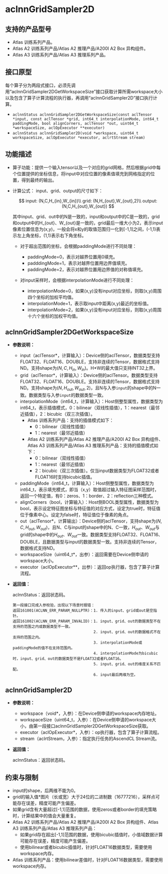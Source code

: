 # aclnnGridSampler2D

## 支持的产品型号

- Atlas 训练系列产品。
- Atlas A2 训练系列产品/Atlas A2 推理产品/A200I A2 Box 异构组件。
- Atlas A3 训练系列产品/Atlas A3 推理系列产品。

## 接口原型

每个算子分为两段式接口，必须先调用“aclnnGridSampler2DGetWorkspaceSize”接口获取计算所需workspace大小以及包含了算子计算流程的执行器，再调用“aclnnGridSampler2D”接口执行计算。

- `aclnnStatus aclnnGridSampler2DGetWorkspaceSize(const aclTensor *input, const aclTensor *grid, int64_t interpolationMode, int64_t paddingMode, bool alignCorners, aclTensor *out, uint64_t *workspaceSize, aclOpExecutor **executor)`
- `aclnnStatus aclnnGridSampler2D(void *workspace, uint64_t workspaceSize, aclOpExecutor *executor, aclrtStream stream)`

## 功能描述

- 算子功能：提供一个输入tensor以及一个对应的grid网格，然后根据grid中每个位置提供的坐标信息，将input中对应位置的像素值填充到网格指定的位置，得到最终的输出。
- 计算公式：
  input、grid、output的尺寸如下：

  $$
  input: (N,C,H_{in},W_{in})\\
  grid: (N,H_{out},W_{out},2)\\
  output: (N,C,H_{out},W_{out})
  $$

  其中input、grid、out中的N是一致的，input和output中的C是一致的，grid和output中的H_{out}、W_{out}是一致的，grid最后一维大小为2，表示input像素位置信息为(x,y)，一般会将x和y的取值范围归一化到[-1,1]之间，(-1,1)表示左上角坐标，(1,1)表示右下角坐标。
  - 对于超出范围的坐标，会根据paddingMode进行不同处理：

    - paddingMode=0，表示对越界位置用0填充。
    - padddingMode=1，表示对越界位置用边界值填充。
    - paddingMode=2，表示对越界位置用边界值的对称值填充。

  - 对input采样时，会根据interpolationMode进行不同处理：

    - interpolationMode=0，如果(x,y)没有input对应坐标，则取(x,y)周围四个坐标的加权平均值。
    - interpolationMode=1，表示取input中距离(x,y)最近的坐标值。
    - interpolationMode=2，如果(x,y)没有input对应坐标，则取(x,y)周围十六个坐标的加权平均值。

## aclnnGridSampler2DGetWorkspaceSize

- **参数说明：**

  - input（aclTensor*，计算输入）：Device侧的aclTensor，数据类型支持FLOAT32、FLOAT16、DOUBLE，支持非连续的Tensor，数据格式支持ND。支持shape为$(N,C,H_{in},W_{in})$。H\*W的最大值只支持INT32上界。
  - grid（aclTensor*，计算输入）：Device侧的aclTensor。数据类型支持FLOAT32、FLOAT16、DOUBLE。支持非连续的Tensor，数据格式支持ND。支持shape为$(N,H_{out},W_{out},2)$，且N与入参`input`的shape中的N一致。数据类型与入参`input`的数据类型一致。
  - interpolationMode（int64_t，计算输入）：Host侧整型属性，数据类型为int64_t，表示插值模式，0：bilinear（双线性插值），1：nearest（最邻近插值），2：bicubic（双三次插值）。
    - Atlas 训练系列产品：支持的插值模式如下：
      - 0：bilinear（双线性插值）
      - 1：nearest（最邻近插值）
    - Atlas A2 训练系列产品/Atlas A2 推理产品/A200I A2 Box 异构组件、Atlas A3 训练系列产品/Atlas A3 推理系列产品：支持的插值模式如下：
      - 0：bilinear（双线性插值）
      - 1：nearest（最邻近插值）
      - 2：bicubic（双三次插值）。仅当input数据类型为FLOAT32或者FLOAT16时支持bicubic插值。
  - paddingMode（int64_t，计算输入）：Host侧整型属性，数据类型为int64_t，表示填充模式，即当（x,y）取值超过输入特征图采样范围时，返回一个特定值，有0：zeros、1：border、2：reflection三种模式。
  - alignCorners（bool，计算输入）：Host侧BOOL类型属性，数据类型为bool，表示设定特征图坐标与特征值的对应方式，设定为true时，特征值位于像素中心。设定为false时，特征值位于像素的角点。
  - out（aclTensor*，计算输出）：Device侧的aclTensor，支持shape为$(N,C,H_{out},W_{out})$，且N、C与input的shape中的N、C一致，$H_{out}$、$W_{out}$与grid的shape中的$H_{out}$、$W_{out}$一致。数据类型支持FLOAT32、FLOAT16、DOUBLE，且数据类型与input的数据类型一致。支持非连续的Tensor，数据格式支持ND。
  - workspaceSize（uint64_t*，出参）：返回需要在Device侧申请的workspace大小。
  - executor（aclOpExecutor**，出参）：返回op执行器，包含了算子计算流程。

- **返回值：**

  aclnnStatus：返回状态码。

  ```
  第一段接口完成入参校验，出现以下场景时报错：
  返回161001(ACLNN_ERR_PARAM_NULLPTR)：1. 传入的input、grid或out是空指针。
  返回161002(ACLNN_ERR_PARAM_INVALID)：1. input、grid、out的数据类型不在支持的范围之内或数据类型不一致。
                                      2. input、grid、out的数据格式不在支持的范围之内。
                                      3. interpolationMode或paddingMode的值不在支持范围内。
                                      4. interpolationMode为bicubic时，input、grid、out的数据类型不是FLOAT32或者FLOAT16。
                                      5. input、grid、out的维度关系不匹配。
                                      6. input最后两维为空。
  ```

## aclnnGridSampler2D

- **参数说明：**

  - workspace（void*，入参）：在Device侧申请的workspace内存地址。
  - workspaceSize（uint64_t，入参）：在Device侧申请的workspace大小，由第一段接口aclnnGridSampler2DGetWorkspaceSize获取。
  - executor（aclOpExecutor*，入参）：op执行器，包含了算子计算流程。
  - stream（aclrtStream，入参）：指定执行任务的AscendCL Stream流。

- **返回值：**

  aclnnStatus：返回状态码。

## 约束与限制
- input的shape，后两维不能为0。
- grid的输入值*图片（长或宽）大于24位的二进制数（16777216），采样点可能存在误差，精度可能产生偏差。
- 如果grid含有大量超过[-1,1]范围的数据，使用zeros或者border的填充策略时，计算结果中的值会大量重复。
- Atlas A2 训练系列产品/Atlas A2 推理产品/A200I A2 Box 异构组件、Atlas A3 训练系列产品/Atlas A3 推理系列产品：
  - 如果grid存在超出[-1,1]范围的数据，使用bicubic插值时，小值域数据计算可能存在误差，精度可能产生偏差。
  - 使用bilinear或者bicubic插值时，针对FLOAT16数据类型，需要使用workspace内存。
- Atlas 训练系列产品：使用bilinear差值时，针对FLOAT16数据类型，需要使用workspace内存。


